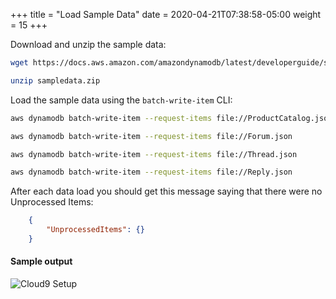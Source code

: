 +++
title = "Load Sample Data"
date = 2020-04-21T07:38:58-05:00
weight = 15
+++

Download and unzip the sample data:

```bash
wget https://docs.aws.amazon.com/amazondynamodb/latest/developerguide/samples/sampledata.zip

unzip sampledata.zip
```

Load the sample data using the `batch-write-item` CLI:

```bash
aws dynamodb batch-write-item --request-items file://ProductCatalog.json

aws dynamodb batch-write-item --request-items file://Forum.json

aws dynamodb batch-write-item --request-items file://Thread.json

aws dynamodb batch-write-item --request-items file://Reply.json
```

After each data load you should get this message saying that there were no Unprocessed Items:

```json
    {
        "UnprocessedItems": {}
    }
```

#### Sample output
![Cloud9 Setup](/images/hands-on-labs/setup/load_data.png)
